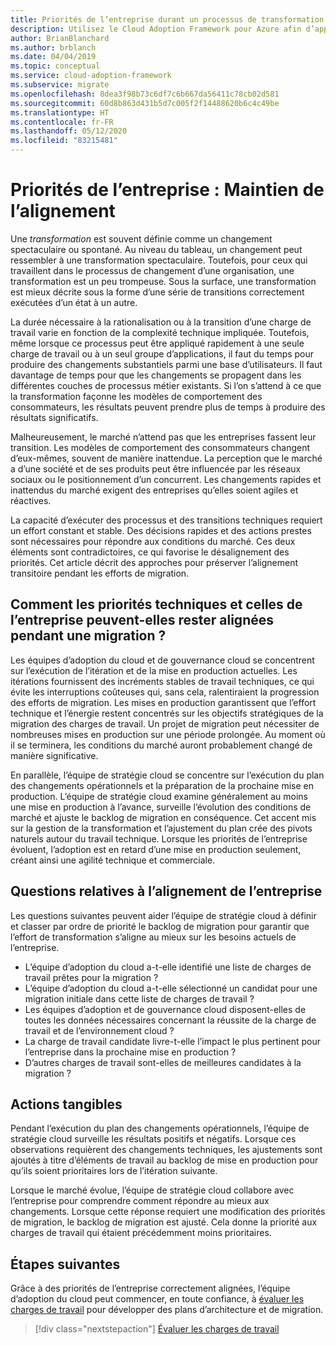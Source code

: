 ```yaml
---
title: Priorités de l’entreprise durant un processus de transformation
description: Utilisez le Cloud Adoption Framework pour Azure afin d’apprendre à maintenir l’alignement de l’entreprise durant le processus de transformation à long terme.
author: BrianBlanchard
ms.author: brblanch
ms.date: 04/04/2019
ms.topic: conceptual
ms.service: cloud-adoption-framework
ms.subservice: migrate
ms.openlocfilehash: 8dea3f98b73c6df7c6b667da56411c78cb02d581
ms.sourcegitcommit: 60d8b863d431b5d7c005f2f14488620b6c4c49be
ms.translationtype: HT
ms.contentlocale: fr-FR
ms.lasthandoff: 05/12/2020
ms.locfileid: "83215481"
---
```

# <a name="business-priorities-maintaining-alignment"></a>Priorités de l’entreprise : Maintien de l’alignement

Une _transformation_ est souvent définie comme un changement spectaculaire ou spontané. Au niveau du tableau, un changement peut ressembler à une transformation spectaculaire. Toutefois, pour ceux qui travaillent dans le processus de changement d’une organisation, une transformation est un peu trompeuse. Sous la surface, une transformation est mieux décrite sous la forme d’une série de transitions correctement exécutées d’un état à un autre.

La durée nécessaire à la rationalisation ou à la transition d’une charge de travail varie en fonction de la complexité technique impliquée. Toutefois, même lorsque ce processus peut être appliqué rapidement à une seule charge de travail ou à un seul groupe d’applications, il faut du temps pour produire des changements substantiels parmi une base d’utilisateurs. Il faut davantage de temps pour que les changements se propagent dans les différentes couches de processus métier existants. Si l’on s’attend à ce que la transformation façonne les modèles de comportement des consommateurs, les résultats peuvent prendre plus de temps à produire des résultats significatifs.

Malheureusement, le marché n’attend pas que les entreprises fassent leur transition. Les modèles de comportement des consommateurs changent d’eux-mêmes, souvent de manière inattendue. La perception que le marché a d’une société et de ses produits peut être influencée par les réseaux sociaux ou le positionnement d’un concurrent. Les changements rapides et inattendus du marché exigent des entreprises qu’elles soient agiles et réactives.

La capacité d’exécuter des processus et des transitions techniques requiert un effort constant et stable. Des décisions rapides et des actions prestes sont nécessaires pour répondre aux conditions du marché. Ces deux éléments sont contradictoires, ce qui favorise le désalignement des priorités. Cet article décrit des approches pour préserver l’alignement transitoire pendant les efforts de migration.

<!-- markdownlint-disable MD026 -->

## <a name="how-can-business-and-technical-priorities-stay-aligned-during-a-migration"></a>Comment les priorités techniques et celles de l’entreprise peuvent-elles rester alignées pendant une migration ?

Les équipes d’adoption du cloud et de gouvernance cloud se concentrent sur l’exécution de l’itération et de la mise en production actuelles. Les itérations fournissent des incréments stables de travail techniques, ce qui évite les interruptions coûteuses qui, sans cela, ralentiraient la progression des efforts de migration. Les mises en production garantissent que l’effort technique et l’énergie restent concentrés sur les objectifs stratégiques de la migration des charges de travail. Un projet de migration peut nécessiter de nombreuses mises en production sur une période prolongée. Au moment où il se terminera, les conditions du marché auront probablement changé de manière significative.

En parallèle, l’équipe de stratégie cloud se concentre sur l’exécution du plan des changements opérationnels et la préparation de la prochaine mise en production. L’équipe de stratégie cloud examine généralement au moins une mise en production à l’avance, surveille l’évolution des conditions de marché et ajuste le backlog de migration en conséquence. Cet accent mis sur la gestion de la transformation et l’ajustement du plan crée des pivots naturels autour du travail technique. Lorsque les priorités de l’entreprise évoluent, l’adoption est en retard d’une mise en production seulement, créant ainsi une agilité technique et commerciale.

## <a name="business-alignment-questions"></a>Questions relatives à l’alignement de l’entreprise

Les questions suivantes peuvent aider l’équipe de stratégie cloud à définir et classer par ordre de priorité le backlog de migration pour garantir que l’effort de transformation s’aligne au mieux sur les besoins actuels de l’entreprise.

- L’équipe d’adoption du cloud a-t-elle identifié une liste de charges de travail prêtes pour la migration ?
- L’équipe d’adoption du cloud a-t-elle sélectionné un candidat pour une migration initiale dans cette liste de charges de travail ?
- Les équipes d’adoption et de gouvernance cloud disposent-elles de toutes les données nécessaires concernant la réussite de la charge de travail et de l’environnement cloud ?
- La charge de travail candidate livre-t-elle l’impact le plus pertinent pour l’entreprise dans la prochaine mise en production ?
- D’autres charges de travail sont-elles de meilleures candidates à la migration ?

## <a name="tangible-actions"></a>Actions tangibles

Pendant l’exécution du plan des changements opérationnels, l’équipe de stratégie cloud surveille les résultats positifs et négatifs. Lorsque ces observations requièrent des changements techniques, les ajustements sont ajoutés à titre d’éléments de travail au backlog de mise en production pour qu’ils soient prioritaires lors de l’itération suivante.

Lorsque le marché évolue, l’équipe de stratégie cloud collabore avec l’entreprise pour comprendre comment répondre au mieux aux changements. Lorsque cette réponse requiert une modification des priorités de migration, le backlog de migration est ajusté. Cela donne la priorité aux charges de travail qui étaient précédemment moins prioritaires.

## <a name="next-steps"></a>Étapes suivantes

Grâce à des priorités de l’entreprise correctement alignées, l’équipe d’adoption du cloud peut commencer, en toute confiance, à [évaluer les charges de travail](./evaluate.md) pour développer des plans d’architecture et de migration.

> [!div class="nextstepaction"]
> [Évaluer les charges de travail](./evaluate.md)
